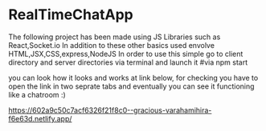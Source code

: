 # RealTimeChatApp
The following project has been made using JS Libraries such as React,Socket.io
In addition to these other basics used envolve HTML,JSX,CSS,express,NodeJS
In order to use this simple go to client directory and server directories via terminal and launch it 
#via npm start

you can look how it looks and works at link below,
for checking you have to open the link in two seprate tabs and eventually you can see it functioning like a chatroom :)

https://602a9c50c7acf6326f21f8c0--gracious-varahamihira-f6e63d.netlify.app/
